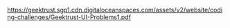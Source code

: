 https://geektrust.sgp1.cdn.digitaloceanspaces.com/assets/v2/website/coding-challenges/Geektrust-UI-Problems1.pdf
